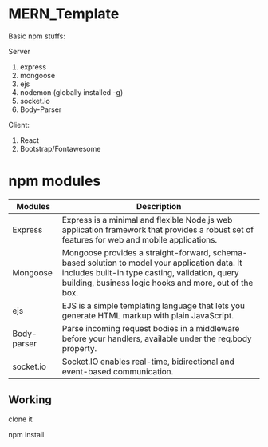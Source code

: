 # MERN_Template
Basic npm stuffs:

Server
1. express
1. mongoose
3. ejs
4. nodemon (globally installed -g)
5. socket.io 
6. Body-Parser

Client:
1. React
2. Bootstrap/Fontawesome

# npm modules

| Modules      | Description |
| ----------- | ----------- |
| Express      | Express is a minimal and flexible Node.js web application framework that provides a robust set of features for web and mobile applications.       |
| Mongoose  | Mongoose provides a straight-forward, schema-based solution to model your application data. It includes built-in type casting, validation, query building, business logic hooks and more, out of the box.        |
| ejs  | EJS is a simple templating language that lets you generate HTML markup with plain JavaScript.        |
| Body-parser  | Parse incoming request bodies in a middleware before your handlers, available under the req.body property.        |
| socket.io  | Socket.IO enables real-time, bidirectional and event-based communication.        |

## Working
clone it

npm install
